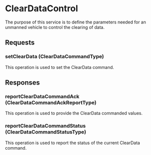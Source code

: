 # ClearDataControl
The purpose of this service is to define the parameters needed for an unmanned vehicle to control the clearing of data.

## Requests
### setClearData (ClearDataCommandType)
This operation is used to set the ClearData command.

## Responses
### reportClearDataCommandAck (ClearDataCommandAckReportType)
This operation is used to provide the ClearData commanded values.
### reportClearDataCommandStatus (ClearDataCommandStatusType)
This operation is used to report the status of the current ClearData command.
